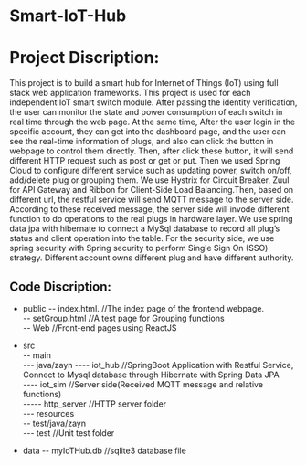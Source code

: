 # Smart-IoT-Hub
Project Discription:
====
This project is to build a smart hub for Internet of Things (IoT) using full stack web application frameworks. This project is used for each independent IoT smart switch module. After passing the identity verification, the user can monitor the state and power consumption of each switch in real time through the web page. At the same time, After the user login in the specific account, they can get into the dashboard page, and the user can see the real-time information of plugs, and also can click the button in webpage to control them directly.  Then, after click these button, it will send different HTTP request such as post or get or put. Then we used Spring Cloud to configure different service such as updating power, switch on/off, add/delete plug or grouping them. We use Hystrix for Circuit Breaker, Zuul for API Gateway and Ribbon for Client-Side Load Balancing.Then, based on different url, the restful service will send MQTT message to the server side. According to these received message, the server side will invode different function to do operations to the real plugs in hardware layer. 
We use spring data jpa with hibernate to connect a MySql database to record all plug’s status and client operation into the table.
For the security side, we use spring security with Spring security to perform Single Sign On (SSO) strategy. Different account owns different plug and have different authority.

Code Discription:
----

- public
-- index.html.               //The index page of the frontend webpage.  
-- setGroup.html             //A test page for Grouping functions  
-- Web                     //Front-end pages using ReactJS  
- src  
-- main  
--- java/zayn
---- iot_hub          //SpringBoot Application with Restful Service, Connect to Mysql database through Hibernate with Spring Data JPA  
---- iot_sim          //Server side(Received MQTT message and relative functions)  
----- http_server  //HTTP server folder  
--- resources  
-- test/java/zayn  
--- test                     //Unit test folder  

- data
-- myIoTHub.db         //sqlite3 database file
